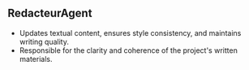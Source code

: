 ## RedacteurAgent
- Updates textual content, ensures style consistency, and maintains writing quality.
- Responsible for the clarity and coherence of the project's written materials.

```
